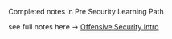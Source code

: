 Completed notes in Pre Security Learning Path 

see full notes here → [Offensive Security Intro](../../Pre%20Secuirty%20Learning%20Path/Introduction%20to%20Cyber%20Security/Offensive%20Security%20Intro.md)
